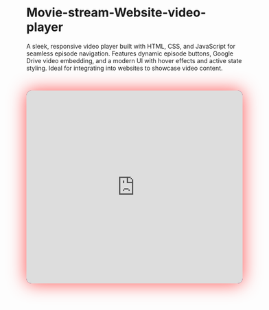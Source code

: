 # Movie-stream-Website-video-player
A sleek, responsive video player built with HTML, CSS, and JavaScript for seamless episode navigation. Features dynamic episode buttons, Google Drive video embedding, and a modern UI with hover effects and active state styling. Ideal for integrating into websites to showcase video content.



<div class="buttons" id="episode-buttons">
  <!--Episode buttons will be added here dynamically-->
</div>

<div class="video-wrapper">
  <iframe allowfullscreen="" id="video-frame" src="https://drive.google.com/file/d/1mpg7TdD1tRtG1LAhE8BlQR0kpxsY3sIh/preview"></iframe>
</div>

<style>
  .buttons {
    display: flex;
    flex-wrap: wrap;
    justify-content: center;
    gap: 10px;
    margin-bottom: 30px;
  }
  .ep-btn {
    background-color: #e50914;
    color: white;
    border: none;
    border-radius: 8px;
    padding: 10px 16px;
    font-size: 14px;
    cursor: pointer;
    transition: background-color 0.3s, transform 0.2s;
  }
  .ep-btn:hover {
    background-color: #b00610;
    transform: scale(1.05);
  }
  .ep-btn.active {
    background-color: #FFD700;
    color: #111;
    font-weight: bold;
  }
  .video-wrapper {
    position: relative;
    max-width: 800px;
    margin: 0 auto 40px;
    border-radius: 12px;
    overflow: hidden;
    background: linear-gradient(135deg, #5a001f, #2b0049);
    box-shadow: 0 0 40px rgba(255, 40, 40, 0.8);
  }
  .video-wrapper iframe {
    width: 100%;
    height: 450px;
    border: none;
    border-radius: 12px;
  }
</style>

<script>
  const videoLinks = [
    "1mpg7TdD1tRtG1LAhE8BlQR0kpxsY3sIh",
    "1FzLkTkMSVk4GsSt1AILrfMope_H9-Xr4",
    "1m8Kh5VbSiEjFWy6_Ox9C6FnNywVASO2G",
    "1gsActAZpfMchEObkfH0ff6XR9IyKv49h",
    "1FqgogVtmFVGDkvOjfynX0RAe2ms5WcFZ",
    "12kNogxY8V9hop2ji692VJsKFAuT1444i",
    "1WD8QYeVfHIfxrTGdnFdJZQBcykedyoIf",
    "1PVkkN8yt2-tD_fW97ldXfDhphfvjg4te",
    "1PMOfaI4PaVIHMdFgPfzLZDgKELsP1eP7",
    "1G1L5fe_wrw7hLEPh9nJ4zoX8izNlEdtq",
    "1dGbV-uAn01U_oZoGMrEOsFseVJ5Ja_yu",
    "1rwk4-hrMYQsPl3-vShq09-To00R-chVq",
    "1gEuHUTWmmgsk6nJUOLlmS_xPvm41zcbM",
    "1a0N8UX7bhG2f-pZxbJXuY_y02JJfl37p",
    "1TnzYVz693YHnYjIkkCp5JL5WGxCTKIHq",
    "1FTBhkg77iEBqmNL6lZOElHIDU38ZExjw",
    "1KkKnsDpizT9ZqCn6qtbu5PD9RON3a_C2",
    "1OgE-rH0qs5dIzCrnC6qx2NxntS2wzrFL",
    "1wqGNxcFIS-o6wH0nELnL3Nj-bFs-Uw1Z",
    "19WvsqAhHnYRHToaedXzVh8A7hfC9eBMf",
    "1mAfNoPdR2dudb08tsYd0wsDhWXb5k8f4",
    "1ee6jo3elcV9Eo-N5r-Tk4nAzU4uK1KkN",
    "12_VfYiFXlGdxnqhiN4_JPMigla631A3q",
    "1neLKYEr3ss8KVfVFCW0lKqiSxTf9BS42"
  ];

  const buttonsContainer = document.getElementById('episode-buttons');
  const iframe = document.getElementById('video-frame');

  videoLinks.forEach((id, index) => {
    const button = document.createElement('button');
    button.className = 'ep-btn';
    button.innerText = `EP ${index + 1}`;
    button.addEventListener('click', () => {
      iframe.src = `https://drive.google.com/file/d/${id}/preview`;

      document.querySelectorAll('.ep-btn').forEach(btn => btn.classList.remove('active'));
      button.classList.add('active');
    });

    if (index === 0) {
      button.classList.add('active');
    }

    buttonsContainer.appendChild(button);
  });
</script>
